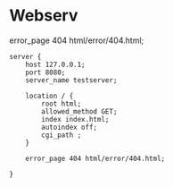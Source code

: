# Webserv

error_page 404 html/error/404.html;

```
server {
    host 127.0.0.1;
	port 8080;
    server_name testserver;
	
	location / {
		root html;
		allowed_method GET;
		index index.html;
		autoindex off;
		cgi_path ;
	}

	error_page 404 html/error/404.html;

}
```

